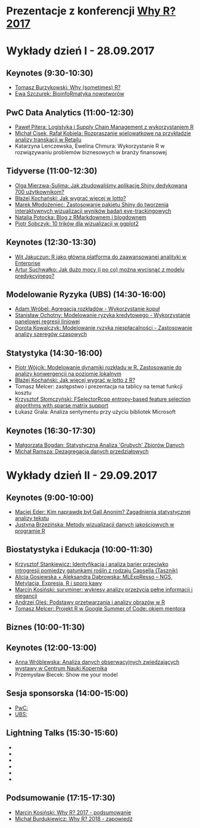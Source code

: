 # Prezentacje z konferencji [Why R? 2017](http://whyr.pl/)

# Wykłady dzień I - 28.09.2017

## Keynotes (9:30-10:30)

- [Tomasz Burzykowski: Why (sometimes) R?](https://github.com/whyRconf/prezentacje/tree/master/01_keynotes/1.pdf)
- [Ewa Szczurek: BioinfoRmatyka nowotworów](https://github.com/whyRconf/prezentacje/tree/master/01_keynotes/2.pdf)

## PwC Data Analytics (11:00-12:30)

- [Paweł Pitera: Logistyka i Supply Chain Management z wykorzystaniem R](https://github.com/whyRconf/prezentacje/tree/master/02_PwC_Data_Analytics/1.pptx)
- [Michał Cisek, Rafał Kobiela: Rozpraszanie wielowątkowe na przykładzie analizy transkacji w Retailu](https://github.com/whyRconf/prezentacje/tree/master/02_PwC_Data_Analytics/2.pdf)
- Katarzyna	Lenczewska, Ewelina	Chmura: Wykorzystanie R w rozwiązywaniu problemów biznesowych w branży finansowej

## Tidyverse (11:00-12:30)

- [Olga Mierzwa-Sulima: Jak zbudowaliśmy aplikację Shiny dedykowaną 700 użytkownikom?](https://github.com/whyRconf/prezentacje/tree/master/03_Tidyverse/1.pdf)
- [Błażej Kochański: Jak wygrać więcej w lotto?](https://github.com/whyRconf/prezentacje/tree/master/03_Tidyverse/2.pdf)
- [Marek Młodożeniec: Zastosowanie pakietu Shiny do tworzenia interaktywnych wizualizacji wyników badań eye-trackingowych](https://github.com/whyRconf/prezentacje/tree/master/03_Tidyverse/3.pdf)
- [Natalia Potocka: Blog z RMarkdownem i blogdownem](https://potockan.github.io/whyr2017/#/)
- [Piotr Sobczyk: 10 trików dla wizualizacji w ggplot2](https://rawgit.com/whyRconf/prezentacje/master/03_Tidyverse/5/index.html)

## Keynotes (12:30-13:30)

- [Wit Jakuczun: R jako główna platforma do zaawansowanej analityki w Enterprise](https://github.com/whyRconf/prezentacje/tree/master/04_keynotes/1.pdf)
- [Artur Suchwałko: Jak dużo mocy (i po co) można wycisnąć z modelu predykcyjnego?](https://github.com/whyRconf/prezentacje/tree/master/04_keynotes/2.pdf)

## Modelowanie Ryzyka (UBS) (14:30-16:00)

- [Adam Wróbel: Agregacja rozkładów - Wykorzystanie kopuł](https://github.com/whyRconf/prezentacje/tree/master/05_Modelowanie_Ryzyka_UBS/1.pdf)
- [Stanisław Ochotny: Modelowanie ryzyka kredytowego - Wykorzystanie panelowej regresji liniowej](https://github.com/whyRconf/prezentacje/tree/master/05_Modelowanie_Ryzyka_UBS/2.pdf)
- [Dorota Kowalczyk: Modelowanie ryzyka niespłacalności - Zastosowanie analizy szeregów czasowych](https://github.com/whyRconf/prezentacje/tree/master/05_Modelowanie_Ryzyka_UBS/3.pdf)

## Statystyka (14:30-16:00)

- [Piotr Wójcik: Modelowanie dynamiki rozkładu w R. Zastosowanie do analizy konwergencji na poziomie lokalnym](https://github.com/whyRconf/prezentacje/tree/master/06_Statystyka/1.pdf)
- [Błażej Kochański: Jak więcej wygrać w lotto z R?](https://github.com/whyRconf/prezentacje/tree/master/06_Statystyka/2.pdf)
- Tomasz Melcer: zastępstwo i prezentacja na tablicy na temat funkcji kosztu
- [Krzysztof Słomczyński: FSelectorRcpp entropy-based feature selection algorithms with sparse matrix support](https://rawgit.com/whyRconf/prezentacje/master/06_Statystyka/4.html)
- Łukasz Grala: Analiza sentymentu przy użyciu bibliotek Microsoft

## Keynotes (16:30-17:30)

- [Małgorzata Bogdan: Statystyczna Analiza 'Grubych' Zbiorów Danych](https://github.com/whyRconf/prezentacje/tree/master/07_keynotes3/1.pdf)
- [Michał Ramsza: Dezagregacja danych przedziałowych](https://github.com/whyRconf/prezentacje/tree/master/07_keynotes3/2.pdf)


# Wykłady dzień II - 29.09.2017

## Keynotes (9:00-10:00)

- [Maciej Eder: Kim naprawdę był Gall Anonim? Zagadnienia statystycznej analizy tekstu](https://github.com/whyRconf/prezentacje/tree/master/08_keynotes4/2.pdf)
- [Justyna Brzezińska: Metody wizualizacji danych jakościowych w programie R](https://github.com/whyRconf/prezentacje/tree/master/08_keynotes4/2.pdf)

## Biostatystyka i Edukacja (10:00-11:30)

- [Krzysztof Stankiewicz: Identyfikacja i analiza barier przeciwko introgresji pomiędzy gatunkami roślin z rodzaju Capsella (Tasznik)](https://github.com/whyRconf/prezentacje/tree/master/09_Biostatystyka_i_Edukacja/1.pdf)
- [Alicja Gosiewska + Aleksandra Dąbrowska: MLExpResso – NGS, Metylacja, Expresja, R i sporo kawy](https://rawgit.com/whyRconf/prezentacje/master/09_Biostatystyka_i_Edukacja/2/prezentacja_WhyR.html)
- [Marcin Kosiński: survminer: wykresy analizy przeżycia pełne informacji i elegancji](http://r-addict.com/WhyR2017/#/)
- [Andrzej Oleś: Podstawy przetwarzania i analizy obrazów w R](https://rawgit.com/whyRconf/prezentacje/master/09_Biostatystyka_i_Edukacja/4.html)
- [Tomasz Melcer: Projekt R w Google Summer of Code: okiem mentora](https://github.com/whyRconf/prezentacje/tree/master/09_Biostatystyka_i_Edukacja5.pdf)

## Biznes (10:00-11:30)

## Keynotes (12:00-13:00)

- [Anna Wróblewska: Analiza danych obserwacyjnych zwiedzających wystawy w Centrum Nauki Kopernika ](https://docs.google.com/presentation/d/1Lb5YqAGBVuLT-9FaXL98I6XpmUvnoqjy9DCR57H-fa8/edit#slide=id.p3)
- Przemysław Biecek: Show me your model

## Sesja sponsorska (14:00-15:00)

- [PwC: ]()
- [UBS: ]()

## Lightning Talks (15:30-15:60)

- []()
- []()
- []()
- []()
- []()
- []()

## Podsumowanie (17:15-17:30)

- [Marcin Kosiński: Why R? 2017 - podsumowanie](https://github.com/whyRconf/prezentacje/tree/master/podsumowanie/1.pdf)
- [Michał Burdukiewicz: Why R? 2018 - zapowiedź](https://github.com/whyRconf/prezentacje/tree/master/podsumowanie/2.pdf)